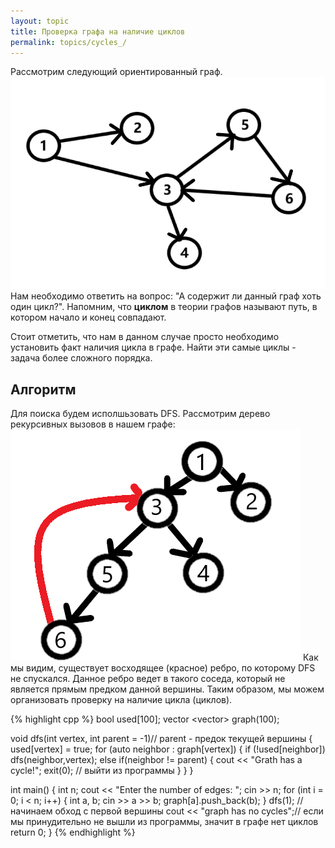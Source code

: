 ```yaml
---
layout: topic
title: Проверка графа на наличие циклов
permalink: topics/cycles_/
---
```

Рассмотрим следующий ориентированный граф.
![<любое название>](цикл.png)
Нам необходимо ответить на вопрос: "А содержит ли данный граф хоть один цикл?". Напомним, что **циклом** в теории графов называют путь, в котором начало и конец совпадают.

Стоит отметить, что нам в данном случае просто необходимо установить факт наличия цикла в графе. Найти эти самые циклы - задача более сложного порядка.

## Алгоритм
Для поиска будем исполшьзовать DFS. Рассмотрим дерево рекурсивных вызовов в нашем графе:
![<любое название>](граф.png)
Как мы видим, существует восходящее (красное) ребро, по которому DFS не спускался. Данное ребро ведет в такого соседа, который не является прямым предком данной вершины. Таким образом, мы можем организовать проверку на наличие цикла (циклов).

{% highlight cpp %}
bool used[100];
vector <vector<int>> graph(100);

void dfs(int vertex, int parent = -1)// parent - предок текущей вершины
{
	used[vertex] = true;
	for (auto neighbor : graph[vertex])
	{
		if (!used[neighbor])
			dfs(neighbor,vertex);
		else if(neighbor != parent)
		{
			cout << "Grath has a cycle!";
			exit(0); // выйти из программы
		}
	}
}

int main()
{
	int n;
	cout << "Enter the number of edges: ";
	cin >> n;
	for (int i = 0; i < n; i++)
	{
		int a, b;
		cin >> a >> b;
		graph[a].push_back(b);
	}
	dfs(1); // начинаем обход с первой вершины
	cout << "graph has no cycles";// если мы принудительно не вышли из программы, значит в графе нет циклов
	return 0;
}
{% endhighlight %}
